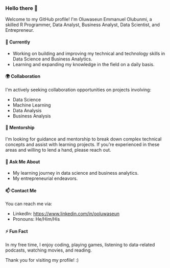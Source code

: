 
### Hello there 👋

Welcome to my GitHub profile! I'm Oluwaseun Emmanuel Olubunmi, a skilled R Programmer, Data Analyst, Business Analyst, Data Scientist, and Entrepreneur.

#### 🚀 Currently

- Working on building and improving my technical and technology skills in Data Science and Business Analytics.
- Learning and expanding my knowledge in the field on a daily basis.

#### 🌍 Collaboration

I'm actively seeking collaboration opportunities on projects involving:
- Data Science
- Machine Learning
- Data Analysis
- Business Analysis

#### 🤝 Mentorship

I'm looking for guidance and mentorship to break down complex technical concepts and assist with learning projects. If you're experienced in these areas and willing to lend a hand, please reach out.

#### 💬 Ask Me About

- My learning journey in data science and business analytics.
- My entrepreneurial endeavors.

#### 📫 Contact Me

You can reach me via:
- LinkedIn: https://www.linkedin.com/in/ooluwaseun
- Pronouns: He/Him/His

#### ⚡ Fun Fact

In my free time, I enjoy coding, playing games, listening to data-related podcasts, watching movies, and reading.

Thank you for visiting my profile! :)


